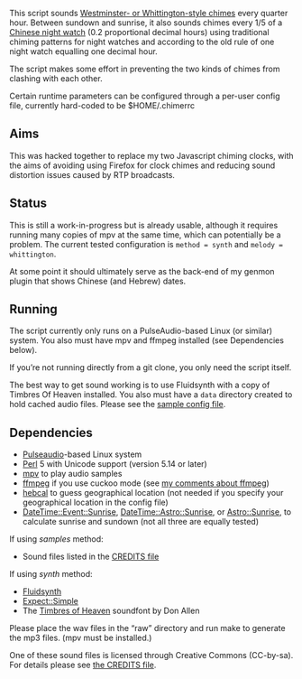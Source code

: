 This script sounds [Westminster- or Whittington-style chimes](doc/CHIMES.md) every quarter hour.
Between sundown and sunrise,
it also sounds chimes every 1/5 of a [Chinese night watch](doc/Night_watches.md) (0.2 proportional decimal hours)
using traditional chiming patterns for night watches and
according to the old rule of one night watch equalling one decimal hour.

The script makes some effort in preventing
the two kinds of chimes from clashing with each other.

Certain runtime parameters can be configured through a per-user config file,
currently hard-coded to be $HOME/.chimerrc

Aims
----
This was hacked together to replace my two Javascript chiming clocks,
with the aims of avoiding using Firefox for clock chimes
and reducing sound distortion issues caused by RTP broadcasts.

Status
------
This is still a work-in-progress but is already usable,
although it requires running many copies of mpv at the same time,
which can potentially be a problem.
The current tested configuration is `method = synth` and `melody = whittington`.

At some point it should ultimately serve as the back-end of my genmon plugin that shows Chinese (and Hebrew) dates.

Running
-------
The script currently only runs on a PulseAudio-based Linux (or similar) system.
You also must have mpv and ffmpeg installed (see Dependencies below).

If you’re not running directly from a git clone,
you only need the script itself.

The best way to get sound working is to use Fluidsynth
with a copy of Timbres Of Heaven installed.
You also must have a `data` directory created to hold cached audio files.
Please see the [sample config file](doc/chimerrc.example).


Dependencies
------------
- [Pulseaudio](https://www.freedesktop.org/wiki/Software/PulseAudio/)-based Linux system
- [Perl](https://www.perl.org/) 5 with Unicode support (version 5.14 or later)
- [mpv](https://github.com/mpv-player/mpv)
  to play audio samples
- [ffmpeg](https://ffmpeg.org/)
  if you use cuckoo mode
  (see [my comments about ffmpeg](doc/ffmpeg.md))
- [hebcal](https://github.com/hebcal/hebcal)
  to guess geographical location
  (not needed if you specify your geographical location in the config file)
- [DateTime::Event::Sunrise](https://metacpan.org/pod/DateTime::Event::Sunrise),
  [DateTime::Astro::Sunrise](https://metacpan.org/release/RKHILL/DateTime-Astro-Sunrise-0.01_01),
  or [Astro::Sunrise](https://metacpan.org/pod/Astro::Sunrise),
  to calculate sunrise and sundown
  (not all three are equally tested)

If using *samples* method:
- Sound files listed in the [CREDITS file](doc/CREDITS.md)

If using *synth* method:
- [Fluidsynth](https://www.fluidsynth.org/)
- [Expect::Simple](https://metacpan.org/pod/Expect::Simple)
- The [Timbres of Heaven](http://midkar.com/soundfonts/) soundfont by Don Allen

Please
place the wav files in the “raw” directory and run make to generate the mp3 files.
(mpv must be installed.)

One of these sound files is licensed through Creative Commons (CC-by-sa).
For details please see [the CREDITS file](doc/CREDITS.md).
